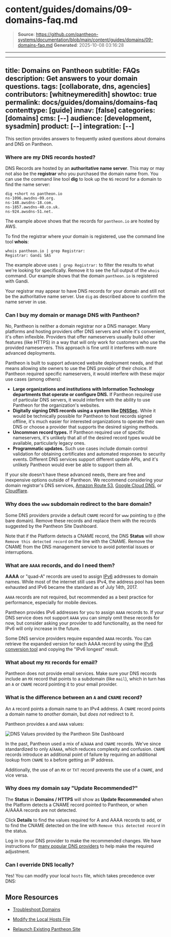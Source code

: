 # content/guides/domains/09-domains-faq.md

> **Source**: https://github.com/pantheon-systems/documentation/blob/main/content/guides/domains/09-domains-faq.md
> **Generated**: 2025-10-08 03:16:28

---

---
title: Domains on Pantheon
subtitle: FAQs
description: Get answers to your domain questions.
tags: [collaborate, dns, agencies]
contributors: [whitneymeredith]
showtoc: true
permalink: docs/guides/domains/domains-faq
contenttype: [guide]
innav: [false]
categories: [domains]
cms: [--]
audience: [development, sysadmin]
product: [--]
integration: [--]
---

This section provides answers to frequently asked questions about domains and DNS on Pantheon.

### Where are my DNS records hosted?

DNS Records are hosted by an **authoritative name server**. This may or may not also be the **registrar** who you purchased the domain name from. You can use the command line tool **dig** to look up the `NS` record for a domain to find the name server:

```bash{outputLines:2-5}
dig +short ns pantheon.io
ns-1096.awsdns-09.org.
ns-148.awsdns-18.com.
ns-1857.awsdns-40.co.uk.
ns-924.awsdns-51.net.
```

The example above shows that the records for `pantheon.io` are hosted by AWS.

To find the registrar where your domain is registered, use the command line tool **whois**:

```bash{outputLines:2}
whois pantheon.io | grep Registrar:
Registrar: Gandi SAS
```

The example above uses `| grep Registrar:` to filter the results to what we're looking for specifically. Remove it to see the full output of the `whois` command. Our example shows that the domain `pantheon.io` is registered with Gandi.

<Alert title="Note" type="info">

Your registrar may appear to have DNS records for your domain and still not be the authoritative name server. Use `dig` as described above to confirm the name server in use.

</Alert>

### Can I buy my domain or manage DNS with Pantheon?

No, Pantheon is neither a domain registrar nor a DNS manager. Many platforms and hosting providers offer DNS servers and while it's convenient, it's often inflexible. Providers that offer nameservers usually build other features (like HTTPS) in a way that will only work for customers who use the provided nameservers. This approach is fine until it interferes with more advanced deployments.

<Accordion title="Learn More" id="nameservers-drop" icon="lightbulb">

Pantheon is built to support advanced website deployment needs, and that means allowing site owners to use the DNS provider of their choice. If Pantheon required specific nameservers, it would interfere with these major use cases (among others):

* **Large organizations and institutions with Information Technology departments that operate or configure DNS.** If Pantheon required use of particular DNS servers, it would interfere with the ability to use Pantheon for the organization's websites.
* **Digitally signing DNS records using a system like [DNSSec](https://en.wikipedia.org/wiki/Domain_Name_System_Security_Extensions).** While it would be technically possible for Pantheon to host records signed offline, it's much easier for interested organizations to operate their own DNS or choose a provider that supports the desired signing methods.
* **Uncommon record types.** If Pantheon required use of specific nameservers, it's unlikely that all of the desired record types would be available, particularly legacy ones.
* **Programmatic updates.** Such use cases include domain control validation for obtaining certificates and automated responses to security events. Different DNS services support different update APIs, and it's unlikely Pantheon would ever be able to support them all.

If your site doesn't have these advanced needs, there are free and inexpensive options outside of Pantheon. We recommend considering your domain registrar's DNS services, [Amazon Route 53](https://aws.amazon.com/route53/), [Google Cloud DNS](https://cloud.google.com/dns/), or [Cloudflare](https://woorkup.com/cloudflare-dns/).

</Accordion>

### Why does the `www` subdomain redirect to the bare domain?

Some DNS providers provide a default `CNAME` record for `www` pointing to `@` (the bare domain). Remove these records and replace them with the records suggested by the Pantheon Site Dashboard.

Note that if the Platform detects a CNAME record, the DNS **Status** will show `Remove this detected record` on the line with the CNAME. Remove the CNAME from the DNS management service to avoid potential issues or interruptions.

### What are `AAAA` records, and do I need them?

**AAAA** or "quad-A" records are used to assign [IPv6](https://en.wikipedia.org/wiki/IPv6) addresses to domain names. While most of the internet still uses IPv4, the address pool has been exhausted and IPv6 became the standard as of July 14th, 2017.

`AAAA` records are not required, but recommended as a best practice for performance, especially for mobile devices.

Pantheon provides IPv6 addresses for you to assign `AAAA` records to. If your DNS service does not support `AAAA` you can simply omit these records for now, but consider asking your provider to add functionality, as the need for IPv6 will only increase in the future.

Some DNS service providers require expanded `AAAA` records. You can retrieve the expanded version for each AAAA record by using the [IPv6 conversion tool](http://ipv6-literal.com/) and copying the "IPv6 longest" result.

### What about my `MX` records for email?

Pantheon does not provide email services. Make sure your DNS records include an `MX` record that points to a subdomain (like `mail`), which in turn has an `A` or `CNAME` record pointing it to your email provider.

### What is the difference between an `A` and `CNAME` record?

An `A` record points a domain name to an IPv4 address. A `CNAME` record points a domain name to *another* domain, but *does not* redirect to it.

Pantheon provides `A` and `AAAA` values:

![DNS Values provided by the Pantheon Site Dashboard](../../../images/dashboard/dns-values.png)

<Accordion title="Learn More" id="example-panel" icon="education">

In the past, Pantheon used a mix of  `A`/`AAAA` and `CNAME` records. We've since standardized to only `A`/`AAAA`, which reduces complexity and confusion. `CNAME` records introduce an additional point of failure by requiring an additional lookup from `CNAME` to `A` before getting an IP address.

Additionally, the use of an `MX` or `TXT` record prevents the use of a `CNAME`, and vice versa.

</Accordion>

### Why does my domain say "Update Recommended?"

The **Status** in **Domains / HTTPS** will show as <Icon icon="triangleExclamation" /> **Update Recommended** when the Platform detects a CNAME record pointed to Pantheon, or when A/AAAA records are not detected.

Click **Details** to find the values required for A and AAAA records to add, or to find the CNAME detected on the line with `Remove this detected record` in the status.

Log in to your DNS provider to make the recommended changes. We have instructions for [many popular DNS providers](/dns-providers) to help make the required adjustment.

### Can I override DNS locally?

Yes! You can modify your local `hosts` file, which takes precedence over DNS:

<Partial file="_hosts-file.md" />

## More Resources

- [Troubleshoot Domains](/guides/domains/troubleshooting)

- [Modify the Local Hosts File](/guides/domains/hosts-file)

- [Relaunch Existing Pantheon Site](/relaunch)
